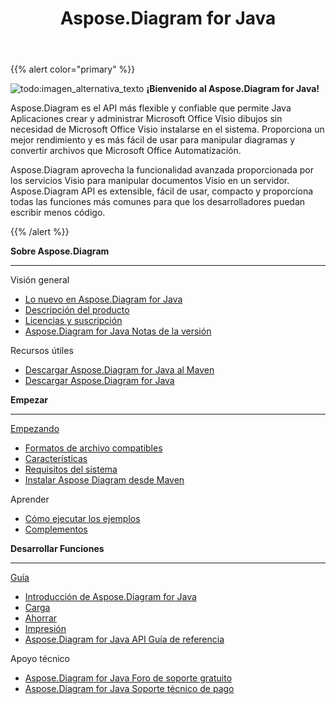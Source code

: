 ﻿---
title: Aspose.Diagram for Java
type: docs
description: Aspose.Diagram es el API más flexible y confiable que permite Java Aplicaciones crear y administrar Microsoft Office Visio dibujos sin necesidad de Microsoft Office Visio instalarse en el sistema.
weight: 20
url: /es/java/
is_root: true
---
{{% alert color="primary" %}}

![todo:imagen_alternativa_texto](home_1.png)
**¡Bienvenido al Aspose.Diagram for Java!**

Aspose.Diagram es el API más flexible y confiable que permite Java Aplicaciones crear y administrar Microsoft Office Visio dibujos sin necesidad de Microsoft Office Visio instalarse en el sistema. Proporciona un mejor rendimiento y es más fácil de usar para manipular diagramas y convertir archivos que Microsoft Office Automatización.

Aspose.Diagram aprovecha la funcionalidad avanzada proporcionada por los servicios Visio para manipular documentos Visio en un servidor. Aspose.Diagram API es extensible, fácil de usar, compacto y proporciona todas las funciones más comunes para que los desarrolladores puedan escribir menos código.

{{% /alert %}}
<div class="row">
	<div class="col-md-4">
		<p><b>Sobre Aspose.Diagram</b></p>
			<hr><p>Visión general</p></hr>
			<ul>
				<li><a href="/diagram/es/java/whatsnew/">Lo nuevo en Aspose.Diagram for Java</a></li>
				<li><a href="/diagram/es/java/overview/">Descripción del producto</a></li>
				<li><a href="/diagram/es/java/licensing/">Licencias y suscripción</a></li>
			  <li><a href="/diagram/es/java/release-notes/">Aspose.Diagram for Java Notas de la versión</a></li>
			</ul>            
	        <p>Recursos útiles</p>
			<ul>
				<li><a href="https://repository.aspose.com/webapp/#/artifacts/browse/tree/General/repo/com/aspose/aspose-diagram">Descargar Aspose.Diagram for Java al Maven</a></li>
				<li><a href="https://downloads.aspose.com/diagram/java">Descargar Aspose.Diagram for Java</a></li>
			</ul>
	</div>
	<div class="col-md-4">
		<p><b>Empezar</b></p>
			<hr><p><a href="/diagram/es/java/getting-started/">Empezando</a></p></hr>
			<ul>
				<li><a href="/diagram/es/java/supported-file-formats/">Formatos de archivo compatibles</a></li>
				<li><a href="/diagram/es/java/feature-list/">Características</a></li>
				<li><a href="/diagram/es/java/system-requirements/">Requisitos del sistema</a></li>
				<li><a href="/diagram/es/java/installation/">Instalar Aspose Diagram desde Maven</a></li>
			</ul>
			<p>Aprender</p>
			<ul>
				<li><a href="/diagram/es/java/how-to-run-aspose-diagram-for-java-examples/">Cómo ejecutar los ejemplos</a></li>
				<li><a href="/diagram/es/java/plugins/">Complementos</a></li>
			</ul>
	</div>
	<div class="col-md-4">
		<p><b>Desarrollar Funciones</b></p>
			<hr><p><a href="/diagram/es/java/developer-guide/">Guía</a></p></hr>
			<ul>
				<li><a href="/diagram/es/java/introduction/">Introducción de Aspose.Diagram for Java</a></li>
				<li><a href="/diagram/es/java/open-visio-document/">Carga</a></li>
				<li><a href="/diagram/es/java/save-visio-document/">Ahorrar</a></li>
				<li><a href="/diagram/es/java/working-with-print/">Impresión</a></li>
				<li><a href="https://reference.aspose.com/diagram/java">Aspose.Diagram for Java API Guía de referencia</a></li>
			</ul>	
			<p>Apoyo técnico</p>
			<ul>
				<li><a href="https://forum.aspose.com/c/diagram/17">Aspose.Diagram for Java Foro de soporte gratuito</a></li>
				<li><a href="https://helpdesk.aspose.com/">Aspose.Diagram for Java Soporte técnico de pago</a></li>
			</ul>
	</div>
</div>
